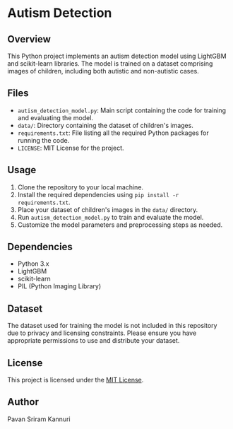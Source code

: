 # Autism Detection

## Overview

This Python project implements an autism detection model using LightGBM and scikit-learn libraries. The model is trained on a dataset comprising images of children, including both autistic and non-autistic cases.

## Files

- `autism_detection_model.py`: Main script containing the code for training and evaluating the model.
- `data/`: Directory containing the dataset of children's images.
- `requirements.txt`: File listing all the required Python packages for running the code.
- `LICENSE`: MIT License for the project.

## Usage

1. Clone the repository to your local machine.
2. Install the required dependencies using `pip install -r requirements.txt`.
3. Place your dataset of children's images in the `data/` directory.
4. Run `autism_detection_model.py` to train and evaluate the model.
5. Customize the model parameters and preprocessing steps as needed.

## Dependencies

- Python 3.x
- LightGBM
- scikit-learn
- PIL (Python Imaging Library)

## Dataset

The dataset used for training the model is not included in this repository due to privacy and licensing constraints. Please ensure you have appropriate permissions to use and distribute your dataset.

## License

This project is licensed under the [MIT License](LICENSE).

## Author

Pavan Sriram Kannuri
